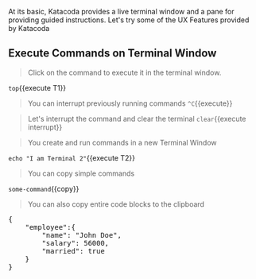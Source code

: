 At its basic, Katacoda provides a live terminal window and a pane for providing guided instructions. Let's try some of the UX Features provided by Katacoda

## Execute Commands on Terminal Window
> Click on the command to execute it in the terminal window.

`top`{{execute T1}}

> You can interrupt previously running commands
`^C`{{execute}}

> Let's interrupt the command and clear the terminal
`clear`{{execute interrupt}}

> You create and run commands in a new Terminal Window

`echo "I am Terminal 2"`{{execute T2}}

> You can copy simple commands

`some-command`{{copy}}

> You can also copy entire code blocks to the clipboard
<pre class="file" data-target="clipboard">
{
    "employee":{
        "name": "John Doe",
        "salary": 56000,
        "married": true
    }
}
</pre>